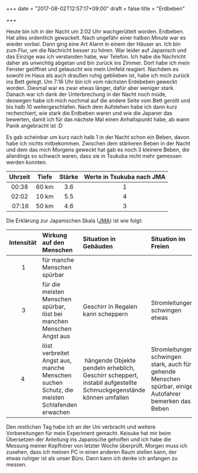 +++
date = "2017-08-02T12:57:17+09:00"
draft = false
title = "Erdbeben"

+++

Heute bin ich in der Nacht um 2:02 Uhr wachgerüttelt worden. Erdbeben. Hat alles
ordentlich gewackelt. Nach ungefähr einer halben Minute war es wieder vorbei.
Dann ging eine Art Alarm in einem der Häuser an. Ich bin zum Flur, um die
Nachricht besser zu hören. War leider auf Japanisch und das Einzige was ich
verstanden habe, war Telefon. Ich habe die Nachricht daher als unwichtig
abgetan und bin zurück ins Zimmer. Dort habe ich mein Fenster geöffnet und
gelauscht wie mein Umfeld reagiert. Nachdem es sowohl im Haus als auch draußen
ruhig geblieben ist, habe ich mich zurück ins Bett gelegt. Um 7:16 Uhr bin ich
vom nächsten Erdebeben geweckt worden. Diesmal war es zwar etwas länger, dafür
aber weniger stark. Danach war ich dank der Unterbrechung in der Nacht noch
müde, deswegen habe ich mich nochmal auf die andere Seite vom Bett gerollt und
bis halb 10 weitergeschlafen. Nach dem Aufstehen habe ich dann kurz
recherchiert, wie stark die Erdbeben waren und wie die Japaner das bewerten,
damit ich für das nächste Mal einen Anhaltspunkt habe, ab wann Panik angebracht
ist :D

Es gab scheinbar um kurz nach halb 1 in der Nacht schon ein Beben, davon habe
ich nichts mitbekommen. Zwischen dem stärkeren Beben in der Nacht und dem das
mich Morgens geweckt hat gab es noch 3 kleinere Beben, die allerdings so schwach
waren, dass sie in Tsukuba nicht mehr gemessen werden konnten.

| Uhrzeit | Tiefe | Stärke | Werte in Tsukuba nach JMA |
|:-------:|:-----:|:------:|:----------------:|
| 00:38   | 60 km |	3.6    | 1                |
| 02:02   |	10 km	| 5.5    | 4                |
| 07:16   |	50 km	| 4.6    | 3                |

Die Erklärung zur Japanischen Skala ([JMA]) ist wie folgt:

| Intensität | Wirkung auf den Menschen | Situation in Gebäuden | Situation im Freien |
|:----------:|:-------------------------|:----------------------|:--------------------|
| 1          | für manche Menschen spürbar |||
| 3          | für die meisten Menschen spürbar, löst bei manchen Menschen Angst aus | Geschirr in Regalen kann scheppern | Stromleitungen schwingen etwas |
| 4          | löst verbreitet Angst aus, manche Menschen suchen Schutz, die meisten Schlafenden erwachen | hängende Objekte pendeln erheblich, Geschirr scheppert, instabil aufgestellte Schmuckgegenstände können umfallen | Stromleitungen schwingen stark, auch für gehende Menschen spürbar, einige Autofahrer bemerken das Beben |

Den restlichen Tag habe ich an der Uni verbracht und weitere Vorbereitungen für
mein Experiment gemacht. Keisuke hat mir beim Übersetzen der Anleitung ins
Japanische geholfen und ich habe die Messung meiner Kopfhörer von letzter Woche
überprüft. Morgen muss ich zusehen, dass ich meinen PC in einen anderen Raum
stellen kann, der etwas ruhiger ist als unser Büro. Dann kann ich denke ich
anfangen zu messen.

<!-- Links: -->
[JMA]: https://de.wikipedia.org/wiki/JMA-Skala
